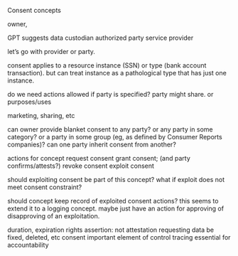 Consent concepts

owner, 

GPT suggests
data custodian
authorized party
service provider

let’s go with provider or party.

consent applies to a resource instance (SSN) or type (bank account transaction). but can treat instance as a pathological type that has just one instance.

do we need actions allowed if party is specified? party might share. or purposes/uses

marketing, sharing, etc

can owner provide blanket consent to any party? or any party in some category? or a party in some group (eg, as defined by Consumer Reports companies)? can one party inherit consent from another?

actions for concept
request consent
grant consent; (and party confirms/attests?)
revoke consent
exploit consent

should exploiting consent be part of this concept? what if exploit does not meet consent constraint? 

should concept keep record of exploited consent actions? this seems to extend it to a logging concept. maybe just have an action for approving of disapproving of an exploitation.

duration, expiration
rights assertion: not attestation
requesting data be fixed, deleted, etc
consent important element of control 
tracing essential for accountability


